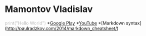 # Mamontov Vladislav 
<span style="color: #C0C0C0"> print("Hello World") </span>
*[Google Play](https://play.google.com/store)
*[YouTube](https://www.youtube.com/)
*[Markdown syntax] (http://paulradzkov.com/2014/markdown_cheatsheet/)